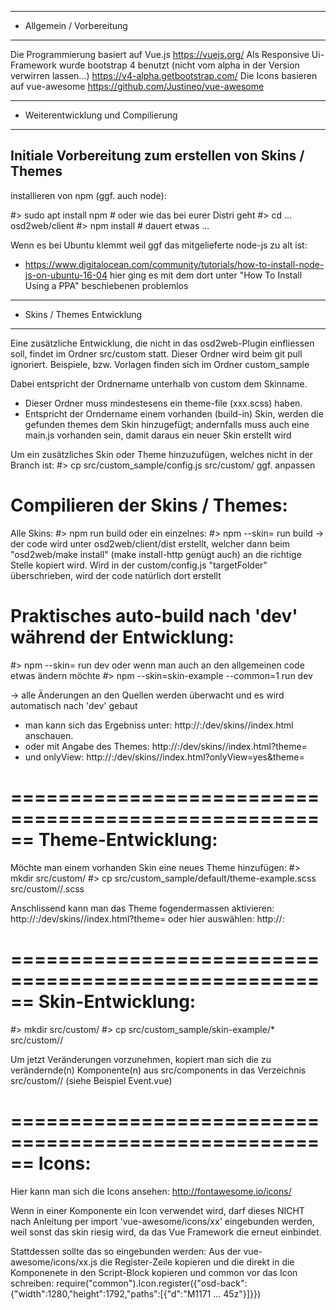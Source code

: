 
*****************************************************************
* Allgemein / Vorbereitung
*****************************************************************

Die Programmierung basiert auf Vue.js
    https://vuejs.org/
Als Responsive Ui-Framework wurde bootstrap 4 benutzt (nicht vom alpha in der Version verwirren lassen...)
    https://v4-alpha.getbootstrap.com/
Die Icons basieren auf vue-awesome
    https://github.com/Justineo/vue-awesome

*****************************************************************
* Weiterentwicklung und Compilierung
*****************************************************************

Initiale Vorbereitung zum erstellen von Skins / Themes
--------------------------------------------------------------

installieren von npm (ggf. auch node):

#> sudo apt install npm    # oder wie das bei eurer Distri geht
#> cd ... osd2web/client
#> npm install             # dauert etwas ...

Wenn es bei Ubuntu klemmt weil ggf das mitgelieferte node-js zu alt ist:
  - https://www.digitalocean.com/community/tutorials/how-to-install-node-js-on-ubuntu-16-04
    hier ging es mit dem dort unter "How To Install Using a PPA" beschiebenen problemlos

*****************************************************************
* Skins / Themes Entwicklung
*****************************************************************

Eine zusätzliche Entwicklung, die nicht in das osd2web-Plugin einfliessen soll, findet im Ordner
src/custom
statt. Dieser Ordner wird beim git pull ignoriert.
Beispiele, bzw. Vorlagen finden sich im Ordner custom_sample

Dabei entspricht der Ordnername unterhalb von custom dem Skinname.
 - Dieser Ordner muss mindestesens ein theme-file (xxx.scss) haben.
 - Entspricht der Orndername einem vorhanden (build-in) Skin,
   werden die gefunden themes dem Skin hinzugefügt;
   andernfalls muss auch eine  main.js vorhanden sein, damit daraus ein neuer Skin erstellt wird

Um ein zusätzliches Skin oder Theme hinzuzufügen, welches nicht in der Branch ist:
#> cp src/custom_sample/config.js src/custom/    ggf. anpassen

Compilieren der Skins / Themes:
==========================================================

Alle Skins:
#> npm run build
oder ein einzelnes:
#> npm --skin=<the skin> run build
  -> der code wird unter osd2web/client/dist erstellt,
     welcher dann beim "osd2web/make install" (make install-http genügt auch) an die richtige Stelle kopiert wird.
     Wird in der custom/config.js "targetFolder" überschrieben, wird der code natürlich dort erstellt

Praktisches auto-build nach 'dev' während der Entwicklung:
==========================================================

#> npm --skin=<the skin> run dev
oder wenn man auch an den allgemeinen code etwas ändern möchte
#> npm --skin=skin-example --common=1 run dev

  -> alle Änderungen an den Quellen werden überwacht und es wird automatisch nach 'dev' gebaut
   - man kann sich das Ergebniss unter:
      http://<server>:<port>/dev/skins/<the skin>/index.html anschauen.
   - oder mit Angabe des Themes:
      http://<server>:<port>/dev/skins/<the skin>/index.html?theme=<the theme>
   - und onlyView:
      http://<server>:<port>/dev/skins/<the skin>/index.html?onlyView=yes&theme=<the theme>

======================================================
Theme-Entwicklung:
======================================================

Möchte man einem vorhanden Skin eine neues Theme hinzufügen:
#> mkdir src/custom/<the skin>
#> cp src/custom_sample/default/theme-example.scss src/custom/<the skin>/<the theme>.scss

Anschlissend kann man das Theme fogendermassen aktivieren:
  http://<server>:<port>/dev/skins/<the skin>/index.html?theme=<the theme>
oder hier auswählen:
  http://<server>:<port>

======================================================
Skin-Entwicklung:
======================================================

#> mkdir src/custom/<the skin>
#> cp src/custom_sample/skin-example/* src/custom/<the skin>/

Um jetzt Veränderungen vorzunehmen, kopiert man sich die zu verändernde(n) Komponente(n) aus
src/components in das Verzeichnis src/custom/<the skin>/ (siehe Beispiel Event.vue)

======================================================
Icons:
======================================================

Hier kann man sich die Icons ansehen:
    http://fontawesome.io/icons/

Wenn in einer Komponente ein Icon verwendet wird, darf dieses NICHT nach Anleitung per
    import 'vue-awesome/icons/xx'
eingebunden werden, weil sonst das skin riesig wird, da das Vue Framework die erneut einbindet.

Stattdessen sollte das so eingebunden werden:
    Aus der vue-awesome/icons/xx.js die Register-Zeile kopieren und die direkt in die Komponenete
    in den Script-Block kopieren und common vor das Icon schreiben:
    require("common").Icon.register({"osd-back":{"width":1280,"height":1792,"paths":[{"d":"M1171 ... 45z"}]}})
